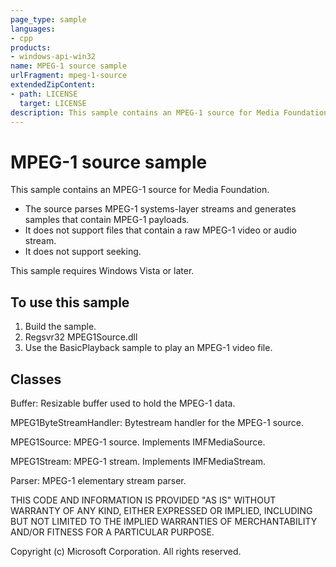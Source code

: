 ```yaml
---
page_type: sample
languages:
- cpp
products:
- windows-api-win32
name: MPEG-1 source sample
urlFragment: mpeg-1-source
extendedZipContent:
- path: LICENSE
  target: LICENSE
description: This sample contains an MPEG-1 source for Media Foundation.
---
```


# MPEG-1 source sample

This sample contains an MPEG-1 source for Media Foundation.

- The source parses MPEG-1 systems-layer streams and generates samples that contain MPEG-1 payloads.
- It does not support files that contain a raw MPEG-1 video or audio stream.
- It does not support seeking.

This sample requires Windows Vista or later.

## To use this sample

1. Build the sample.
2. Regsvr32 MPEG1Source.dll
3. Use the BasicPlayback sample to play an MPEG-1 video file.  

## Classes

Buffer: Resizable buffer used to hold the MPEG-1 data.

MPEG1ByteStreamHandler: Bytestream handler for the MPEG-1 source.

MPEG1Source: MPEG-1 source. Implements IMFMediaSource.

MPEG1Stream: MPEG-1 stream. Implements IMFMediaStream.

Parser: MPEG-1 elementary stream parser.

THIS CODE AND INFORMATION IS PROVIDED "AS IS" WITHOUT WARRANTY OF
ANY KIND, EITHER EXPRESSED OR IMPLIED, INCLUDING BUT NOT LIMITED TO
THE IMPLIED WARRANTIES OF MERCHANTABILITY AND/OR FITNESS FOR A
PARTICULAR PURPOSE.

Copyright (c) Microsoft Corporation. All rights reserved.

